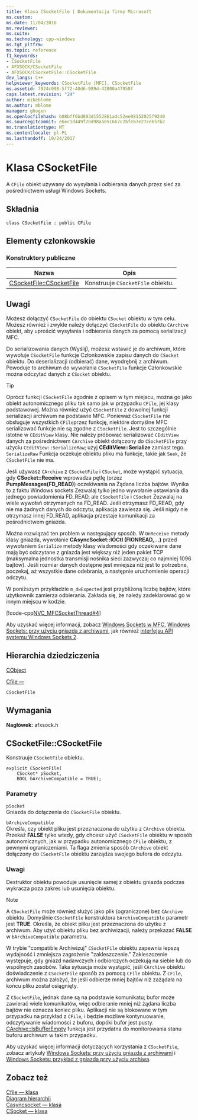 ```yaml
---
title: Klasa CSocketFile | Dokumentacja firmy Microsoft
ms.custom: 
ms.date: 11/04/2016
ms.reviewer: 
ms.suite: 
ms.technology: cpp-windows
ms.tgt_pltfrm: 
ms.topic: reference
f1_keywords:
- CSocketFile
- AFXSOCK/CSocketFile
- AFXSOCK/CSocketFile::CSocketFile
dev_langs: C++
helpviewer_keywords: CSocketFile [MFC], CSocketFile
ms.assetid: 7924c098-5f72-40d6-989d-42800a47958f
caps.latest.revision: "24"
author: mikeblome
ms.author: mblome
manager: ghogen
ms.openlocfilehash: b08bff6bd803d1552861adc52ee08152025f9240
ms.sourcegitcommit: ebec1d449f2bd98aa851667c2bfeb7e27ce657b2
ms.translationtype: MT
ms.contentlocale: pl-PL
ms.lasthandoff: 10/24/2017
---
```

# <a name="csocketfile-class"></a>Klasa CSocketFile
A `CFile` obiekt używany do wysyłania i odbierania danych przez sieć za pośrednictwem usługi Windows Sockets.  
  
## <a name="syntax"></a>Składnia  
  
```  
class CSocketFile : public CFile  
```  
  
## <a name="members"></a>Elementy członkowskie  
  
### <a name="public-constructors"></a>Konstruktory publiczne  
  
|Nazwa|Opis|  
|----------|-----------------|  
|[CSocketFile::CSocketFile](#csocketfile)|Konstruuje `CSocketFile` obiektu.|  
  
## <a name="remarks"></a>Uwagi  
 Możesz dołączyć `CSocketFile` do obiektu `CSocket` obiektu w tym celu. Możesz również i zwykle należy dołączyć `CSocketFile` do obiektu `CArchive` obiekt, aby uprościć wysyłania i odbierania danych za pomocą serializacji MFC.  
  
 Do serializowania danych (Wyślij), możesz wstawić je do archiwum, które wywołuje `CSocketFile` funkcje Członkowskie zapisu danych do `CSocket` obiektu. Do deserializacji (odbierać) dane, wyodrębnij z archiwum. Powoduje to archiwum do wywołania `CSocketFile` funkcje Członkowskie można odczytać danych z `CSocket` obiektu.  
  
> [!TIP]
>  Oprócz funkcji `CSocketFile` zgodnie z opisem w tym miejscu, można go jako obiekt autonomicznego pliku tak samo jak w przypadku `CFile`, jej klasy podstawowej. Można również użyć `CSocketFile` z dowolnej funkcji serializacji archiwum na podstawie MFC. Ponieważ `CSocketFile` nie obsługuje wszystkich `CFile`przez funkcję, niektóre domyślne MFC serializować funkcje nie są zgodne z `CSocketFile`. Jest to szczególnie istotne w `CEditView` klasy. Nie należy próbować serializować `CEditView` danych za pośrednictwem `CArchive` obiekt dołączony do `CSocketFile` przy użyciu `CEditView::SerializeRaw`; użyj **CEditView::Serialize** zamiast tego. `SerializeRaw` Funkcja oczekuje obiektu pliku ma funkcje, takie jak `Seek`, że `CSocketFile` nie ma.  
  
 Jeśli używasz `CArchive` z `CSocketFile` i `CSocket`, może wystąpić sytuacja, gdy **CSocket::Receive** wprowadza pętlę (przez **PumpMessages(FD_READ)**) oczekiwania na Żądana liczba bajtów. Wynika to z faktu Windows sockets Zezwalaj tylko jedno wywołanie ustawiania dla jednego powiadomienia FD_READ, ale `CSocketFile` i `CSocket` Zezwalaj na wiele wywołań otrzymanych na FD_READ. Jeśli otrzymasz FD_READ, gdy nie ma żadnych danych do odczytu, aplikacja zawiesza się. Jeśli nigdy nie otrzymasz innej FD_READ, aplikacja przestaje komunikacji za pośrednictwem gniazda.  
  
 Można rozwiązać ten problem w następujący sposób. W `OnReceive` metody klasy gniazda, wywołanie **CAsyncSocket::IOCtl (FIONREAD,...)**  przed wywołaniem `Serialize` metody klasy wiadomości gdy oczekiwane dane mają być odczytane z gniazda jest większy niż jeden pakiet TCP (maksymalna jednostka transmisji nośnika sieci zazwyczaj co najmniej 1096 bajtów). Jeśli rozmiar danych dostępne jest mniejsza niż jest to potrzebne, poczekaj, aż wszystkie dane odebrania, a następnie uruchomienie operacji odczytu.  
  
 W poniższym przykładzie `m_dwExpected` jest przybliżoną liczbę bajtów, które użytkownik zamierza odbierania. Zakłada się, że należy zadeklarować go w innym miejscu w kodzie.  
  
 [!code-cpp[NVC_MFCSocketThread#4](../../mfc/reference/codesnippet/cpp/csocketfile-class_1.cpp)]  
  
 Aby uzyskać więcej informacji, zobacz [Windows Sockets w MFC](../../mfc/windows-sockets-in-mfc.md), [Windows Sockets: przy użyciu gniazda z archiwami](../../mfc/windows-sockets-using-sockets-with-archives.md), jak również [interfejsu API systemu Windows Sockets 2](http://msdn.microsoft.com/library/windows/desktop/ms740673).  
  
## <a name="inheritance-hierarchy"></a>Hierarchia dziedziczenia  
 [CObject](../../mfc/reference/cobject-class.md)  
  
 [Cfile —](../../mfc/reference/cfile-class.md)  
  
 `CSocketFile`  
  
## <a name="requirements"></a>Wymagania  
 **Nagłówek:** afxsock.h  
  
##  <a name="csocketfile"></a>CSocketFile::CSocketFile  
 Konstruuje `CSocketFile` obiektu.  
  
```  
explicit CSocketFile(
    CSocket* pSocket,  
    BOOL bArchiveCompatible = TRUE);
```  
  
### <a name="parameters"></a>Parametry  
 `pSocket`  
 Gniazda do dołączenia do `CSocketFile` obiektu.  
  
 `bArchiveCompatible`  
 Określa, czy obiekt pliku jest przeznaczona do użytku z `CArchive` obiektu. Przekaż **FALSE** tylko wtedy, gdy chcesz użyć `CSocketFile` obiektu w sposób autonomicznych, jak w przypadku autonomicznego `CFile` obiektu, z pewnymi ograniczeniami. Ta flaga zmienia sposób `CArchive` obiekt dołączony do `CSocketFile` obiektu zarządza swojego bufora do odczytu.  
  
### <a name="remarks"></a>Uwagi  
 Destruktor obiektu powoduje usunięcie samej z obiektu gniazda podczas wykracza poza zakres lub usunięcia obiektu.  
  
> [!NOTE]
>  A `CSocketFile` może również służyć jako plik (ograniczone) bez `CArchive` obiektu. Domyślnie `CSocketFile` konstruktora `bArchiveCompatible` parametr jest **TRUE**. Określa, że obiekt pliku jest przeznaczona do użytku z archiwum. Aby użyć obiektu pliku bez archiwizacji, należy przekazać **FALSE** w `bArchiveCompatible` parametru.  
  
 W trybie "compatible Archiwizuj" `CSocketFile` obiektu zapewnia lepszą wydajność i zmniejsza zagrożenie "zakleszczenie." Zakleszczenie występuje, gdy gniazd nadawczych i odbiorczych oczekują na siebie lub do wspólnych zasobów. Taka sytuacja może wystąpić, jeśli `CArchive` obiektu doświadczenie z `CSocketFile` sposób za pomocą `CFile` obiektu. Z `CFile`, archiwum można założyć, że jeśli odbierze mniej bajtów niż zażądała na końcu pliku został osiągnięty.  
  
 Z `CSocketFile`, jednak dane są na podstawie komunikatu; bufor może zawierać wiele komunikatów, więc odbieranie mniej niż żądana liczba bajtów nie oznacza koniec pliku. Aplikacji nie są blokowane w tym przypadku na przykład z `CFile`, i będzie możliwe kontynuowanie, odczytywanie wiadomości z buforu, dopóki bufor jest pusty. [CArchive::IsBufferEmpty](../../mfc/reference/carchive-class.md#isbufferempty) funkcja jest przydatna do monitorowania stanu buforu archiwum w takim przypadku.  
  
 Aby uzyskać więcej informacji dotyczących korzystania z `CSocketFile`, zobacz artykuły [Windows Sockets: przy użyciu gniazda z archiwami](../../mfc/windows-sockets-using-sockets-with-archives.md) i [Windows Sockets: przykład z gniazda przy użyciu archiwa](../../mfc/windows-sockets-example-of-sockets-using-archives.md).  
  
## <a name="see-also"></a>Zobacz też  
 [Cfile — klasa](../../mfc/reference/cfile-class.md)   
 [Diagram hierarchii](../../mfc/hierarchy-chart.md)   
 [Casyncsocket — klasa](../../mfc/reference/casyncsocket-class.md)   
 [CSocket — klasa](../../mfc/reference/csocket-class.md)
